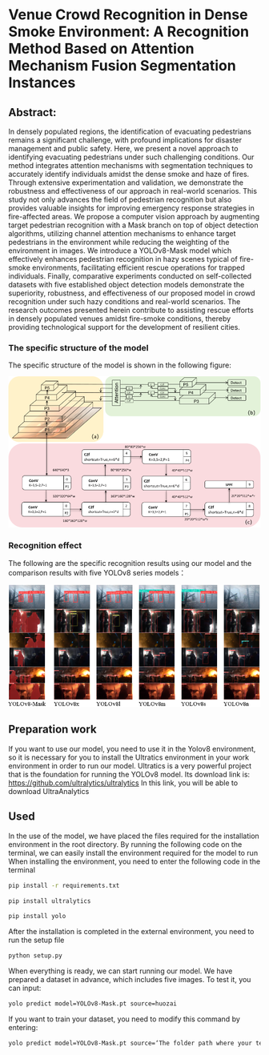 # Venue Crowd Recognition in Dense Smoke Environment: A Recognition Method Based on Attention Mechanism Fusion Segmentation Instances


## Abstract:

In densely populated regions, the identification of evacuating pedestrians remains a significant challenge, with profound implications for disaster management and public safety. Here, we present a novel approach to identifying evacuating pedestrians under such challenging conditions. Our method integrates attention mechanisms with segmentation techniques to accurately identify individuals amidst the dense smoke and haze of fires. Through extensive experimentation and validation, we demonstrate the robustness and effectiveness of our approach in real-world scenarios. This study not only advances the field of pedestrian recognition but also provides valuable insights for improving emergency response strategies in fire-affected areas. We propose a computer vision approach by augmenting target pedestrian recognition with a Mask branch on top of object detection algorithms, utilizing channel attention mechanisms to enhance target pedestrians in the environment while reducing the weighting of the environment in images. We introduce a YOLOv8-Mask model which effectively enhances pedestrian recognition in hazy scenes typical of fire-smoke environments, facilitating efficient rescue operations for trapped individuals. Finally, comparative experiments conducted on self-collected datasets with five established object detection models demonstrate the superiority, robustness, and effectiveness of our proposed model in crowd recognition under such hazy conditions and real-world scenarios. The research outcomes presented herein contribute to assisting rescue efforts in densely populated venues amidst fire-smoke conditions, thereby providing technological support for the development of resilient cities.

### The specific structure of the model

The specific structure of the model is shown in the following figure:

![替代文本](picture/Fig1.png)

### Recognition effect

The following are the specific recognition results using our model and the comparison results with five YOLOv8 series models：

![替代文本](picture/Fig2.png)

## Preparation work

If you want to use our model, you need to use it in the Yolov8 environment, so it is necessary for you to install the Ultratics environment in your work environment in order to run our model.
Ultratics is a very powerful project that is the foundation for running the YOLOv8 model. Its download link is: https://github.com/ultralytics/ultralytics In this link, you will be able to download UltraAnalytics

## Used

In the use of the model, we have placed the files required for the installation environment in the root directory. By running the following code on the terminal, we can easily install the environment required for the model to run
When installing the environment, you need to enter the following code in the terminal

```bash
pip install -r requirements.txt
```

```bash
pip install ultralytics
```

```bash
pip install yolo
```
After the installation is completed in the external environment, you need to run the setup file

```bash
python setup.py
```

When everything is ready, we can start running our model. We have prepared a dataset in advance, which includes five images. To test it, you can input:

```bash
yolo predict model=YOLOv8-Mask.pt source=huozai
```

If you want to train your dataset, you need to modify this command by entering:

```bash
yolo predict model=YOLOv8-Mask.pt source=‘The folder path where your test set is located’
```
